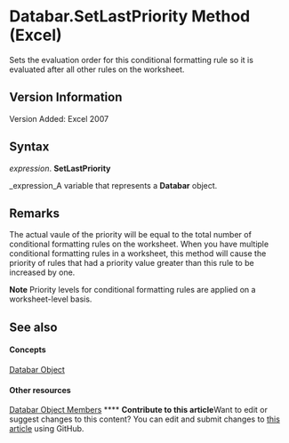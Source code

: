 
# Databar.SetLastPriority Method (Excel)

Sets the evaluation order for this conditional formatting rule so it is evaluated after all other rules on the worksheet.


## Version Information

Version Added: Excel 2007 


## Syntax

 _expression_. **SetLastPriority**

 _expression_A variable that represents a  **Databar** object.


## Remarks

The actual vaule of the priority will be equal to the total number of conditional formatting rules on the worksheet. When you have multiple conditional formatting rules in a worksheet, this method will cause the priority of rules that had a priority value greater than this rule to be increased by one.


**Note**  Priority levels for conditional formatting rules are applied on a worksheet-level basis.


## See also


#### Concepts


 [Databar Object](2684e913-c278-e6be-ba9d-053b6ad58bae.md)
#### Other resources


 [Databar Object Members](137f7e88-bb61-48a3-d2cb-76a8282cd62e.md)
****   **Contribute to this article**Want to edit or suggest changes to this content? You can edit and submit changes to  [this article](https://github.com/jhershey00/VBA_Excel_Test/OpenXMLCon/articles/985b1225-6816-fe3b-e973-5fd90aa1fe47.md) using GitHub.

